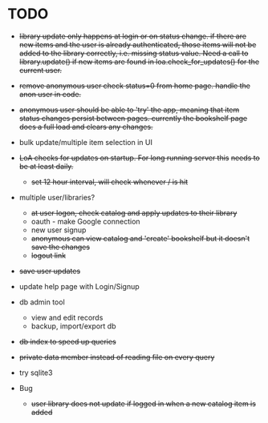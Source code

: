 # TODO

- ~~library update only happens at login or on status change. if there are new items
and the user is already authenticated, those items will not be added to the 
  library correctly, i.e. missing status value. Need a call to library.update()
  if new items are found in loa.check_for_updates() for the current user.~~

- ~~remove anonymous user check status=0 from home page. handle the anon user in code.~~

- ~~anonymous user should be able to 'try' the app, meaning that item status 
changes persist between pages. currently the bookshelf page does a full load
and clears any changes.~~

- bulk update/multiple item selection in UI

- ~~LoA checks for updates on startup. For long running server this~~
    ~~needs to be at least daily.~~
    - ~~set 12 hour interval, will check whenever / is hit~~

- multiple user/libraries?
  - ~~at user logon, check catalog and apply updates to their library~~
  - oauth - make Google connection
  - new user signup
  - ~~anonymous can view catalog and 'create' bookshelf but it doesn't save the changes~~
  - ~~logout link~~

- ~~save user updates~~
- update help page with Login/Signup 

- db admin tool
  - view and edit records
  - backup, import/export db
- ~~db index to speed up queries~~
- ~~private data member instead of reading file on every query~~
- try sqlite3

- Bug
  - ~~user library does not update if logged in when a new catalog item is added~~